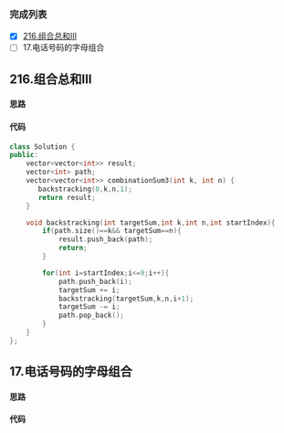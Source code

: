 ### 完成列表
- [x] [216.组合总和III](https://leetcode.cn/problems/combination-sum-iii/)
- [ ] 17.电话号码的字母组合
## 216.组合总和III 
#### 思路
#### 代码
```cpp
class Solution {
public:
    vector<vector<int>> result;
    vector<int> path;
    vector<vector<int>> combinationSum3(int k, int n) {
       backstracking(0,k,n,1);
       return result;
    }

    void backstracking(int targetSum,int k,int n,int startIndex){
        if(path.size()==k&& targetSum==n){
            result.push_back(path);
            return;
        }

        for(int i=startIndex;i<=9;i++){
            path.push_back(i);
            targetSum += i;
            backstracking(targetSum,k,n,i+1);
            targetSum -= i;
            path.pop_back();
        }
    }
};
```
## 17.电话号码的字母组合
#### 思路
#### 代码


